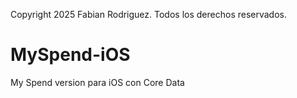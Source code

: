 Copyright 2025 Fabian Rodriguez. Todos los derechos reservados.

# MySpend-iOS
My Spend version para iOS con Core Data
